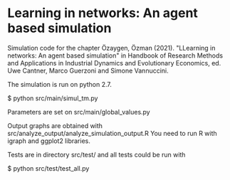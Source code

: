 # Learning in networks: An agent based simulation

Simulation code for the chapter Özaygen, Özman (2021). "LLearning in networks: An agent based simulation" in Handbook of Research Methods and Applications in Industrial Dynamics and Evolutionary Economics, ed. Uwe Cantner, Marco Guerzoni and Simone Vannuccini.


The simulation is run on python 2.7.

$ python src/main/simul_tm.py

Parameters are set on src/main/global_values.py

Output graphs are obtained with src/analyze_output/analyze_simulation_output.R You need to run R with igraph and ggplot2 libraries.

Tests are in directory src/test/ and all tests could be run with

$ python src/test/test_all.py
